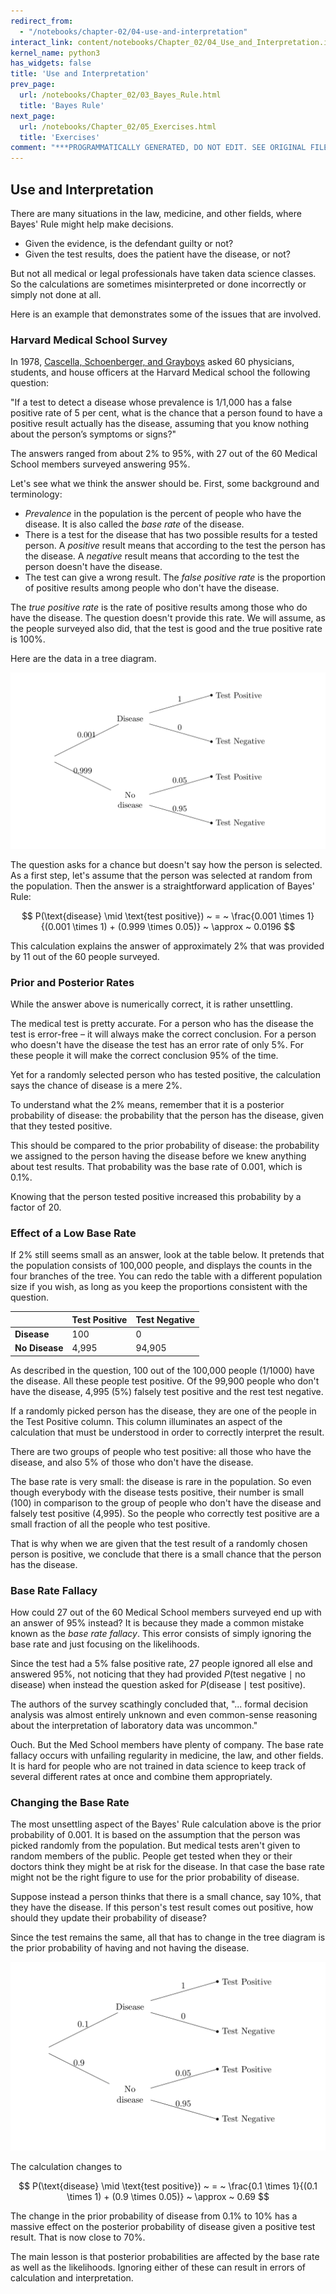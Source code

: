 ```yaml
---
redirect_from:
  - "/notebooks/chapter-02/04-use-and-interpretation"
interact_link: content/notebooks/Chapter_02/04_Use_and_Interpretation.ipynb
kernel_name: python3
has_widgets: false
title: 'Use and Interpretation'
prev_page:
  url: /notebooks/Chapter_02/03_Bayes_Rule.html
  title: 'Bayes Rule'
next_page:
  url: /notebooks/Chapter_02/05_Exercises.html
  title: 'Exercises'
comment: "***PROGRAMMATICALLY GENERATED, DO NOT EDIT. SEE ORIGINAL FILES IN /content***"
---
```



## Use and Interpretation



There are many situations in the law, medicine, and other fields, where Bayes' Rule might help make decisions.

- Given the evidence, is the defendant guilty or not?
- Given the test results, does the patient have the disease, or not?

But not all medical or legal professionals have taken data science classes. So the calculations are sometimes misinterpreted or done incorrectly or simply not done at all.

Here is an example that demonstrates some of the issues that are involved.



### Harvard Medical School Survey

In 1978, [Cascella, Schoenberger, and Grayboys](https://www.ncbi.nlm.nih.gov/pubmed/692627) asked 60 physicians, students, and house officers at the Harvard Medical school the following question:

"If a test to detect a disease whose prevalence is 1/1,000 has a false positive rate of 5 per cent, what is the chance that a person found to have a positive result actually has the disease, assuming that you know nothing about the person’s symptoms or signs?"

The answers ranged from about 2% to 95%, with 27 out of the 60 Medical School members surveyed answering 95%.

Let's see what we think the answer should be. First, some background and terminology:

- *Prevalence* in the population is the percent of people who have the disease. It is also called the *base rate* of the disease.
- There is a test for the disease that has two possible results for a tested person. A *positive* result means that according to the test the person has the disease. A *negative* result means that according to the test the person doesn't have the disease.
- The test can give a wrong result. The *false positive rate* is the proportion of positive results among people who don't have the disease.

The *true positive rate* is the rate of positive results among those who do have the disease. The question doesn't provide this rate. We will assume, as the people surveyed also did, that the test is good and the true positive rate is 100%.

Here are the data in a tree diagram.

![Harvard Med School tree diagram](../../images/tree_disease_harvard_1.png)

The question asks for a chance but doesn't say how the person is selected. As a first step, let's assume that the person was selected at random from the population. Then the answer is a straightforward application of Bayes' Rule:

$$
P(\text{disease} \mid \text{test positive}) ~ = ~ 
\frac{0.001 \times 1}{(0.001 \times 1) + (0.999 \times 0.05)} ~ \approx ~ 0.0196
$$

This calculation explains the answer of approximately 2% that was provided by 11 out of the 60 people surveyed.



### Prior and Posterior Rates

While the answer above is numerically correct, it is rather unsettling. 

The medical test is pretty accurate. For a person who has the disease the test is error-free – it will always make the correct conclusion. For a person who doesn't have the disease the test has an error rate of only 5%. For these people it will make the correct conclusion 95% of the time.

Yet for a randomly selected person who has tested positive, the calculation says the chance of disease is a mere 2%.

To understand what the 2% means, remember that it is a posterior probability of disease: the probability that the person has the disease, given that they tested positive. 

This should be compared to the prior probability of disease: the probability we assigned to the person having the disease before we knew anything about test results. That probability was the base rate of 0.001, which is 0.1%.

Knowing that the person tested positive increased this probability by a factor of 20.



### Effect of a Low Base Rate

If 2% still seems small as an answer, look at the table below. It pretends that the population consists of 100,000 people, and displays the counts in the four branches of the tree. You can redo the table with a different population size if you wish, as long as you keep the proportions consistent with the question.

|              |Test Positive|Test Negative|
|--------------|-------------|-------------|
|**Disease**   |100          |0            |
|**No Disease**|4,995        |94,905       |

As described in the question, 100 out of the 100,000 people (1/1000) have the disease. All these people test positive. Of the 99,900 people who don't have the disease, 4,995 (5%) falsely test positive and the rest test negative.

If a randomly picked person has the disease, they are one of the people in the Test Positive column. This column illuminates an aspect of the calculation that must be understood in order to correctly interpret the result.

There are two groups of people who test positive: all those who have the disease, and also 5% of those who don't have the disease.

The base rate is very small: the disease is rare in the population. So even though everybody with the disease tests positive, their number is small (100) in comparison to the group of people who don't have the disease and falsely test positive (4,995). So the people who correctly test positive are a small fraction of all the people who test positive.

That is why when we are given that the test result of a randomly chosen person is positive, we conclude that there is a small chance that the person has the disease.



### Base Rate Fallacy

How could 27 out of the 60 Medical School members surveyed end up with an answer of 95% instead? It is because they made a common mistake known as the *base rate fallacy*. This error consists of simply ignoring the base rate and just focusing on the likelihoods. 

Since the test had a 5% false positive rate, 27 people ignored all else and answered 95%, not noticing that they had provided $P(\text{test negative} \mid \text{no disease})$ when instead the question asked for $P(\text{disease} \mid \text{test positive})$.

The authors of the survey scathingly concluded that, "... formal decision analysis was almost entirely unknown and even common-sense reasoning about the interpretation of laboratory data was uncommon."

Ouch. But the Med School members have plenty of company. The base rate fallacy occurs with unfailing regularity in medicine, the law, and other fields. It is hard for people who are not trained in data science to keep track of several different rates at once and combine them appropriately.



### Changing the Base Rate

The most unsettling aspect of the Bayes' Rule calculation above is the prior probability of 0.001. It is based on the assumption that the person was picked randomly from the population. But medical tests aren't given to random members of the public. People get tested when they or their doctors think they might be at risk for the disease. In that case the base rate might not be the right figure to use for the prior probability of disease.

Suppose instead a person thinks that there is a small chance, say 10%, that they have the disease. If this person's test result comes out positive, how should they update their probability of disease?

Since the test remains the same, all that has to change in the tree diagram is the prior probability of having and not having the disease.

![tree with subjective prior](../../images/tree_disease_harvard_2.png)

The calculation changes to

$$
P(\text{disease} \mid \text{test positive}) ~ = ~ 
\frac{0.1 \times 1}{(0.1 \times 1) + (0.9 \times 0.05)} ~ \approx ~ 0.69
$$

The change in the prior probability of disease from 0.1% to 10% has a massive effect on the posterior probability of disease given a positive test result. That is now close to 70%.

The main lesson is that posterior probabilities are affected by the base rate as well as the likelihoods. Ignoring either of these can result in errors of calculation and interpretation.

